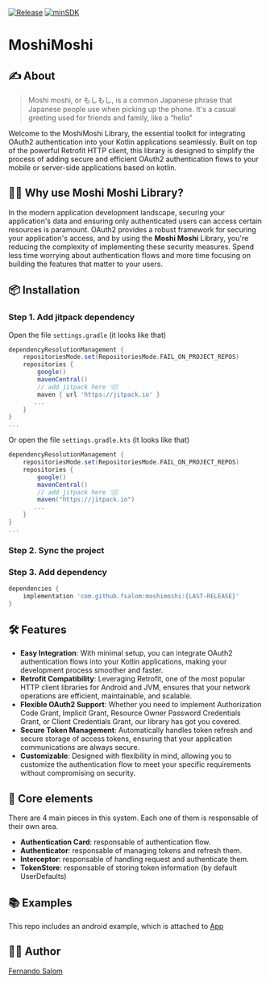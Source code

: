[![Release](https://jitpack.io/v/fsalom/moshimoshi.svg)](https://jitpack.io/fsalom/moshimoshi)
[![minSDK](https://img.shields.io/badge/minSDK-28-blue)](https://img.shields.io/badge/minSDK-28-blue)

# MoshiMoshi

## ✍️ About
> Moshi moshi, or もしもし, is a common Japanese phrase that Japanese people use when picking up the phone. It's a casual greeting used for friends and family, like a “hello”

Welcome to the MoshiMoshi Library, the essential toolkit for integrating OAuth2 authentication into your Kotlin applications seamlessly. Built on top of the powerful Retrofit HTTP client, this library is designed to simplify the process of adding secure and efficient OAuth2 authentication flows to your mobile or server-side applications based on kotlin.

## 🤷‍♂️ Why use Moshi Moshi Library?
In the modern application development landscape, securing your application's data and ensuring only authenticated users can access certain resources is paramount. OAuth2 provides a robust framework for securing your application's access, and by using the **Moshi Moshi** Library, you're reducing the complexity of implementing these security measures. Spend less time worrying about authentication flows and more time focusing on building the features that matter to your users.

## 📦 Installation 

### Step 1. Add jitpack dependency
Open the file `settings.gradle` (it looks like that)
```groovy
dependencyResolutionManagement {
    repositoriesMode.set(RepositoriesMode.FAIL_ON_PROJECT_REPOS)
    repositories {
        google()
        mavenCentral()
        // add jitpack here 👇🏽
        maven { url 'https://jitpack.io' }
       ...
    }
} 
...
```

Or open the file `settings.gradle.kts` (it looks like that)

```groovy
dependencyResolutionManagement {
    repositoriesMode.set(RepositoriesMode.FAIL_ON_PROJECT_REPOS)
    repositories {
        google()
        mavenCentral()
        // add jitpack here 👇🏽
        maven("https://jitpack.io")
       ...
    }
} 
...
```

### Step 2. Sync the project

### Step 3. Add dependency
```groovy
dependencies {
    implementation 'com.github.fsalom:moshimoshi:{LAST-RELEASE}'
}
```

## 🛠️ Features
- **Easy Integration**: With minimal setup, you can integrate OAuth2 authentication flows into your Kotlin applications, making your development process smoother and faster.
- **Retrofit Compatibility**: Leveraging Retrofit, one of the most popular HTTP client libraries for Android and JVM, ensures that your network operations are efficient, maintainable, and scalable.
- **Flexible OAuth2 Support**: Whether you need to implement Authorization Code Grant, Implicit Grant, Resource Owner Password Credentials Grant, or Client Credentials Grant, our library has got you covered.
- **Secure Token Management**: Automatically handles token refresh and secure storage of access tokens, ensuring that your application communications are always secure.
- **Customizable**: Designed with flexibility in mind, allowing you to customize the authentication flow to meet your specific requirements without compromising on security.

## 🦾 Core elements
    
There are 4 main pieces in this system. Each one of them is responsable of their own area.

- **Authentication Card**: responsable of authentication flow.
- **Authenticator**:  responsable of managing tokens and refresh them.
- **Interceptor**: responsable of handling request and authenticate them.
- **TokenStore**: responsable of storing token information (by default UserDefaults)

## 📚 Examples
This repo includes an android example, which is attached to [App](https://github.com/fsalom/moshimoshi/tree/main/app/src/main/java/com/moshimoshi/app)

## 👨‍💻 Author
[Fernando Salom](https://github.com/fsalom)
